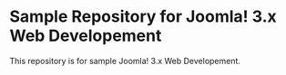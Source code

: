Sample Repository for Joomla! 3.x Web Developement
=========================

This repository is for sample Joomla! 3.x Web Developement.

